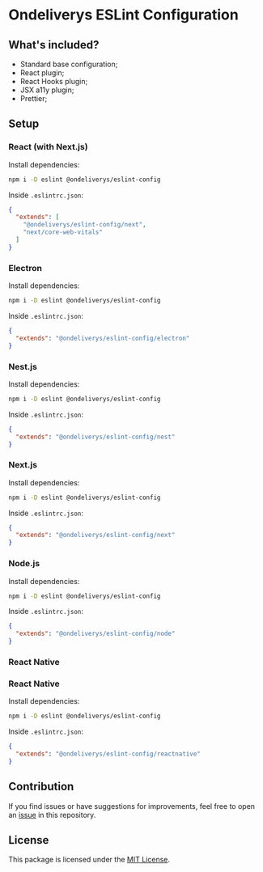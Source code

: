 # Ondeliverys ESLint Configuration

## What's included?

- Standard base configuration;
- React plugin;
- React Hooks plugin;
- JSX a11y plugin;
- Prettier;

## Setup

### React (with Next.js)

Install dependencies:

```bash
npm i -D eslint @ondeliverys/eslint-config
```

Inside `.eslintrc.json`:

```json
{
  "extends": [
    "@ondeliverys/eslint-config/next", 
    "next/core-web-vitals"
  ]
}
```

### Electron

Install dependencies:

```bash
npm i -D eslint @ondeliverys/eslint-config
```

Inside `.eslintrc.json`:

```json
{
  "extends": "@ondeliverys/eslint-config/electron"
}
```

### Nest.js

Install dependencies:

```bash
npm i -D eslint @ondeliverys/eslint-config
```

Inside `.eslintrc.json`:

```json
{
  "extends": "@ondeliverys/eslint-config/nest"
}
```


### Next.js

Install dependencies:

```bash
npm i -D eslint @ondeliverys/eslint-config
```

Inside `.eslintrc.json`:

```json
{
  "extends": "@ondeliverys/eslint-config/next"
}
```

### Node.js

Install dependencies:

```bash
npm i -D eslint @ondeliverys/eslint-config
```

Inside `.eslintrc.json`:

```json
{
  "extends": "@ondeliverys/eslint-config/node"
}
```

### React Native

### React Native

Install dependencies:

```bash
npm i -D eslint @ondeliverys/eslint-config
```

Inside `.eslintrc.json`:

```json
{
  "extends": "@ondeliverys/eslint-config/reactnative"
}
```

## Contribution

If you find issues or have suggestions for improvements, feel free to open an [issue](https://github.com/seu-usuario/eslint-config-ondeliverys/issues) in this repository.

## License

This package is licensed under the [MIT License](https://opensource.org/licenses/MIT).
